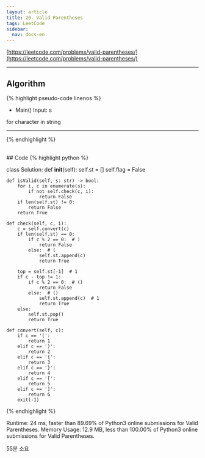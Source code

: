 ```yaml
---
layout: article
title: 20. Valid Parentheses
tags: LeetCode
sidebar:
  nav: docs-en
---
```


[https://leetcode.com/problems/valid-parentheses/](https://leetcode.com/problems/valid-parentheses/)

<!--more-->

---

## Algorithm
{% highlight pseudo-code linenos %}
- Main()
Input: s

for character in string
    
---



{% endhighlight %}

<br>
## Code
{% highlight python %}

class Solution:
    def __init__(self):
        self.st = []
        self.flag = False

    def isValid(self, s: str) -> bool:
        for i, c in enumerate(s):
            if not self.check(c, i):
                return False
        if len(self.st) != 0:
            return False
        return True

    def check(self, c, i):
        c = self.convert(c)
        if len(self.st) == 0:
            if c % 2 == 0:  # )
                return False
            else:  # (
                self.st.append(c)
                return True

        top = self.st[-1]  # 1
        if c - top != 1:
            if c % 2 == 0:  # ()
                return False
            else:  # ()
                self.st.append(c)  # 1
                return True
        else:
            self.st.pop()
            return True

    def convert(self, c):
        if c == '(':
            return 1
        elif c == ')':
            return 2
        elif c == '{':
            return 3
        elif c == '}':
            return 4
        elif c == '[':
            return 5
        elif c == ']':
            return 6
        exit(-1)

{% endhighlight %}

  Runtime: 24 ms, faster than 89.69% of Python3 online submissions for Valid Parentheses.
  Memory Usage: 12.9 MB, less than 100.00% of Python3 online submissions for Valid Parentheses.

55분 소요
